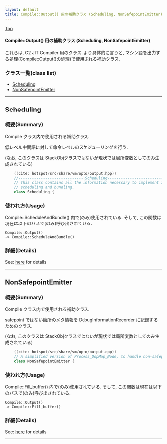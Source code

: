 ```yaml
---
layout: default
title: Compile::Output() 用の補助クラス (Scheduling, NonSafepointEmitter)
---
```

[Top](../index.html)

#### Compile::Output() 用の補助クラス (Scheduling, NonSafepointEmitter)

これらは, C2 JIT Compiler 用のクラス.
より具体的に言うと, マシン語を出力する処理(Compile::Output()の処理)で使用される補助クラス.


### クラス一覧(class list)

  * [Scheduling](#nohnVSPGQI)
  * [NonSafepointEmitter](#noL_d7oFZw)


---
## <a name="nohnVSPGQI" id="nohnVSPGQI">Scheduling</a>

### 概要(Summary)
Compile クラス内で使用される補助クラス.

低レベル中間語に対して命令レベルのスケジューリングを行う.

(なお, このクラスは StackObjクラスではないが現状では局所変数としてのみ生成されている)


```cpp
    ((cite: hotspot/src/share/vm/opto/output.hpp))
    //------------------------------Scheduling----------------------------------
    // This class contains all the information necessary to implement instruction
    // scheduling and bundling.
    class Scheduling {
```

### 使われ方(Usage)
Compile::ScheduleAndBundle() 内で(のみ)使用されている.
そして, この関数は現在は以下のパスで(のみ)呼び出されている.

```
Compile::Output()
-> Compile::ScheduleAndBundle()
```




### 詳細(Details)
See: [here](../doxygen/classScheduling.html) for details

---
## <a name="noL_d7oFZw" id="noL_d7oFZw">NonSafepointEmitter</a>

### 概要(Summary)
Compile クラス内で使用される補助クラス.

safepoint ではない箇所のメタ情報を DebugInformationRecorder に記録するためのクラス.

(なお, このクラスは StackObjクラスではないが現状では局所変数としてのみ生成されている)


```cpp
    ((cite: hotspot/src/share/vm/opto/output.cpp))
    // A simplified version of Process_OopMap_Node, to handle non-safepoints.
    class NonSafepointEmitter {
```

### 使われ方(Usage)
Compile::Fill_buffer() 内で(のみ)使用されている.
そして, この関数は現在は以下のパスで(のみ)呼び出されている.

```
Compile::Output()
-> Compile::Fill_buffer()
```





### 詳細(Details)
See: [here](../doxygen/classNonSafepointEmitter.html) for details

---
